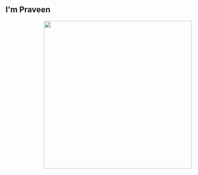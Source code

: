 <h2>I'm Praveen</h2>
<img align="right" at="coding" width="400" src=![image](https://github.com/Thekid-pveen/pravee/assets/128697412/cd05a888-27cb-4fac-add0-ee6a31c5949c)>
